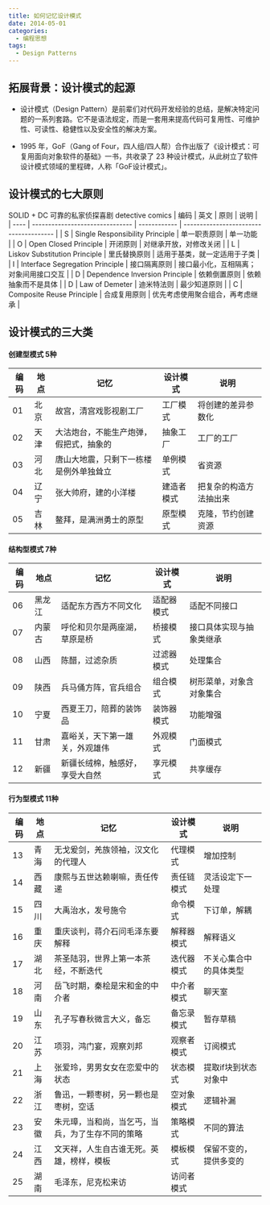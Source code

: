 ```yaml
---
title: 如何记忆设计模式
date: 2014-05-01
categories:
  - 编程思想
tags:
  - Design Patterns
---
```


## 拓展背景：设计模式的起源
- 设计模式（Design Pattern）是前辈们对代码开发经验的总结，是解决特定问题的一系列套路。它不是语法规定，而是一套用来提高代码可复用性、可维护性、可读性、稳健性以及安全性的解决方案。

- 1995 年，GoF（Gang of Four，四人组/四人帮）合作出版了《设计模式：可复用面向对象软件的基础》一书，共收录了 23 种设计模式，从此树立了软件设计模式领域的里程碑，人称「GoF设计模式」。

## 设计模式的七大原则
SOLID + DC  可靠的私家侦探喜剧 detective comics
| 编码 | 英文                            | 原则         | 说明                                   |
| ---- | ------------------------------- | ------------ | -------------------------------------- |
| S    | Single Responsibility Principle | 单一职责原则 | 单一功能                               |
| O    | Open Closed Principle           | 开闭原则     | 对继承开放，对修改关闭                 |
| L    | Liskov Substitution Principle   | 里氏替换原则 | 适用于基类，就一定适用于子类           |
| I    | Interface Segregation Principle | 接口隔离原则 | 接口最小化，互相隔离；对象间用接口交互 |
| D    | Dependence Inversion Principle  | 依赖倒置原则 | 依赖抽象而不是具体                     |
| D    | Law of Demeter                  | 迪米特法则   | 最少知道原则                           |
| C    | Composite Reuse Principle       | 合成复用原则 | 优先考虑使用聚合组合，再考虑继承       |



## 设计模式的三大类
#### 创建型模式 5种

| 编码 | 地点 | 记忆                                   | 设计模式   | 说明                   |
| ---- | ---- | -------------------------------------- | ---------- | ---------------------- |
| 01   | 北京 | 故宫，清宫戏影视剧工厂                 | 工厂模式   | 将创建的差异参数化     |
| 02   | 天津 | 大沽炮台，不能生产炮弹，假把式，抽象的 | 抽象工厂   | 工厂的工厂             |
| 03   | 河北 | 唐山大地震，只剩下一栋楼是例外单独耸立 | 单例模式   | 省资源                 |
| 04   | 辽宁 | 张大帅府，建的小洋楼                   | 建造者模式 | 把复杂的构造方法抽出来 |
| 05   | 吉林 | 鳌拜，是满洲勇士的原型                 | 原型模式   | 克隆，节约创建资源     |

#### 结构型模式 7种

| 编码 | 地点   | 记忆                           | 设计模式   | 说明                     |
| ---- | ------ | ------------------------------ | ---------- | ------------------------ |
| 06   | 黑龙江 | 适配东方西方不同文化           | 适配器模式 | 适配不同接口             |
| 07   | 内蒙古 | 呼伦和贝尔是两座湖，草原是桥   | 桥接模式   | 接口具体实现与抽象类继承 |
| 08   | 山西   | 陈醋，过滤杂质                 | 过滤器模式 | 处理集合                 |
| 09   | 陕西   | 兵马俑方阵，官兵组合           | 组合模式   | 树形菜单，对象含对象集合 |
| 10   | 宁夏   | 西夏王刀，陪葬的装饰品         | 装饰器模式 | 功能增强                 |
| 11   | 甘肃   | 嘉峪关，天下第一雄关，外观雄伟 | 外观模式   | 门面模式                 |
| 12   | 新疆   | 新疆长绒棉，触感好，享受大自然 | 享元模式   | 共享缓存                 |

#### 行为型模式 11种

| 编码 | 地点 | 记忆                                             | 设计模式   | 说明                   |
| ---- | ---- | ------------------------------------------------ | ---------- | ---------------------- |
| 13   | 青海 | 无戈爰剑，羌族领袖，汉文化的代理人               | 代理模式   | 增加控制               |
| 14   | 西藏 | 康熙与五世达赖喇嘛，责任传递                     | 责任链模式 | 灵活设定下一处理       |
| 15   | 四川 | 大禹治水，发号施令                               | 命令模式   | 下订单，解耦           |
| 16   | 重庆 | 重庆谈判，蒋介石问毛泽东要解释                   | 解释器模式 | 解释语义               |
| 17   | 湖北 | 茶圣陆羽，世界上第一本茶经，不断迭代             | 迭代器模式 | 不关心集合中的具体类型 |
| 18   | 河南 | 岳飞时期，秦桧是宋和金的中介者                   | 中介者模式 | 聊天室                 |
| 19   | 山东 | 孔子写春秋微言大义，备忘                         | 备忘录模式 | 暂存草稿               |
| 20   | 江苏 | 项羽，鸿门宴，观察刘邦                           | 观察者模式 | 订阅模式               |
| 21   | 上海 | 张爱玲，男男女女在恋爱中的状态                   | 状态模式   | 提取if块到状态对象中   |
| 22   | 浙江 | 鲁迅，一颗枣树，另一颗也是枣树，空话             | 空对象模式 | 逻辑补漏               |
| 23   | 安徽 | 朱元璋，当和尚，当乞丐，当兵，为了生存不同的策略 | 策略模式   | 不同的算法             |
| 24   | 江西 | 文天祥，人生自古谁无死。英雄，榜样，模板         | 模板模式   | 保留不变的，提供多变的 |
| 25   | 湖南 | 毛泽东，尼克松来访                               | 访问者模式 |                        |



